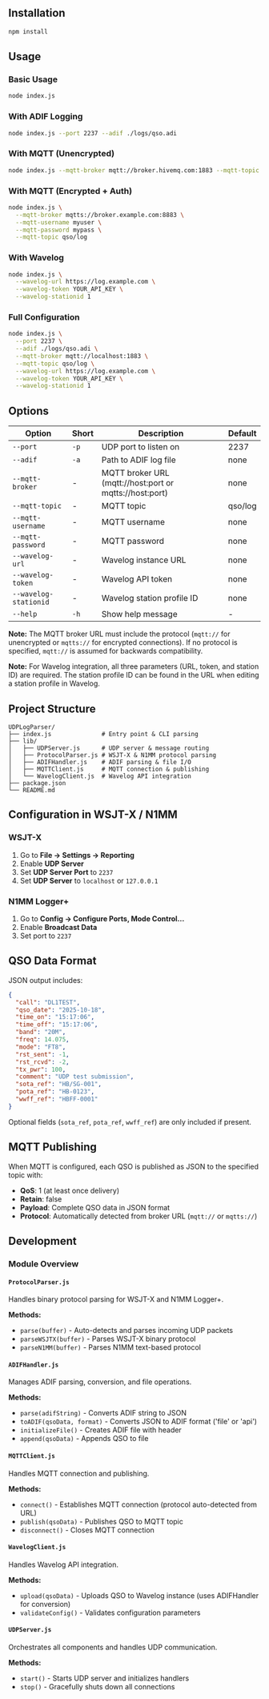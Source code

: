 ## Installation

```bash
npm install
```

## Usage

### Basic Usage

```bash
node index.js
```

### With ADIF Logging

```bash
node index.js --port 2237 --adif ./logs/qso.adi
```

### With MQTT (Unencrypted)

```bash
node index.js --mqtt-broker mqtt://broker.hivemq.com:1883 --mqtt-topic ham/qso
```

### With MQTT (Encrypted + Auth)

```bash
node index.js \
  --mqtt-broker mqtts://broker.example.com:8883 \
  --mqtt-username myuser \
  --mqtt-password mypass \
  --mqtt-topic qso/log
```

### With Wavelog

```bash
node index.js \
  --wavelog-url https://log.example.com \
  --wavelog-token YOUR_API_KEY \
  --wavelog-stationid 1
```

### Full Configuration

```bash
node index.js \
  --port 2237 \
  --adif ./logs/qso.adi \
  --mqtt-broker mqtt://localhost:1883 \
  --mqtt-topic qso/log \
  --wavelog-url https://log.example.com \
  --wavelog-token YOUR_API_KEY \
  --wavelog-stationid 1
```

## Options

| Option | Short | Description | Default |
|--------|-------|-------------|---------|
| `--port` | `-p` | UDP port to listen on | 2237 |
| `--adif` | `-a` | Path to ADIF log file | none |
| `--mqtt-broker` | - | MQTT broker URL (mqtt://host:port or mqtts://host:port) | none |
| `--mqtt-topic` | - | MQTT topic | qso/log |
| `--mqtt-username` | - | MQTT username | none |
| `--mqtt-password` | - | MQTT password | none |
| `--wavelog-url` | - | Wavelog instance URL | none |
| `--wavelog-token` | - | Wavelog API token | none |
| `--wavelog-stationid` | - | Wavelog station profile ID | none |
| `--help` | `-h` | Show help message | - |

**Note:** The MQTT broker URL must include the protocol (`mqtt://` for unencrypted or `mqtts://` for encrypted connections). If no protocol is specified, `mqtt://` is assumed for backwards compatibility.

**Note:** For Wavelog integration, all three parameters (URL, token, and station ID) are required. The station profile ID can be found in the URL when editing a station profile in Wavelog.

## Project Structure

```
UDPLogParser/
├── index.js              # Entry point & CLI parsing
├── lib/
│   ├── UDPServer.js      # UDP server & message routing
│   ├── ProtocolParser.js # WSJT-X & N1MM protocol parsing
│   ├── ADIFHandler.js    # ADIF parsing & file I/O
│   ├── MQTTClient.js     # MQTT connection & publishing
│   └── WavelogClient.js  # Wavelog API integration
├── package.json
└── README.md
```

## Configuration in WSJT-X / N1MM

### WSJT-X
1. Go to **File → Settings → Reporting**
2. Enable **UDP Server**
3. Set **UDP Server Port** to `2237`
4. Set **UDP Server** to `localhost` or `127.0.0.1`

### N1MM Logger+
1. Go to **Config → Configure Ports, Mode Control...**
2. Enable **Broadcast Data**
3. Set port to `2237`

## QSO Data Format

JSON output includes:

```json
{
  "call": "DL1TEST",
  "qso_date": "2025-10-18",
  "time_on": "15:17:06",
  "time_off": "15:17:06",
  "band": "20M",
  "freq": 14.075,
  "mode": "FT8",
  "rst_sent": -1,
  "rst_rcvd": -2,
  "tx_pwr": 100,
  "comment": "UDP test submission",
  "sota_ref": "HB/SG-001",
  "pota_ref": "HB-0123",
  "wwff_ref": "HBFF-0001"
}
```

Optional fields (`sota_ref`, `pota_ref`, `wwff_ref`) are only included if present.

## MQTT Publishing

When MQTT is configured, each QSO is published as JSON to the specified topic with:
- **QoS**: 1 (at least once delivery)
- **Retain**: false
- **Payload**: Complete QSO data in JSON format
- **Protocol**: Automatically detected from broker URL (`mqtt://` or `mqtts://`)

## Development

### Module Overview

#### `ProtocolParser.js`
Handles binary protocol parsing for WSJT-X and N1MM Logger+.

**Methods:**
- `parse(buffer)` - Auto-detects and parses incoming UDP packets
- `parseWSJTX(buffer)` - Parses WSJT-X binary protocol
- `parseN1MM(buffer)` - Parses N1MM text-based protocol

#### `ADIFHandler.js`
Manages ADIF parsing, conversion, and file operations.

**Methods:**
- `parse(adifString)` - Converts ADIF string to JSON
- `toADIF(qsoData, format)` - Converts JSON to ADIF format ('file' or 'api')
- `initializeFile()` - Creates ADIF file with header
- `append(qsoData)` - Appends QSO to file

#### `MQTTClient.js`
Handles MQTT connection and publishing.

**Methods:**
- `connect()` - Establishes MQTT connection (protocol auto-detected from URL)
- `publish(qsoData)` - Publishes QSO to MQTT topic
- `disconnect()` - Closes MQTT connection

#### `WavelogClient.js`
Handles Wavelog API integration.

**Methods:**
- `upload(qsoData)` - Uploads QSO to Wavelog instance (uses ADIFHandler for conversion)
- `validateConfig()` - Validates configuration parameters

#### `UDPServer.js`
Orchestrates all components and handles UDP communication.

**Methods:**
- `start()` - Starts UDP server and initializes handlers
- `stop()` - Gracefully shuts down all connections